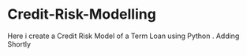 # Credit-Risk-Modelling
Here i create a Credit Risk Model of a Term Loan using Python . Adding Shortly
